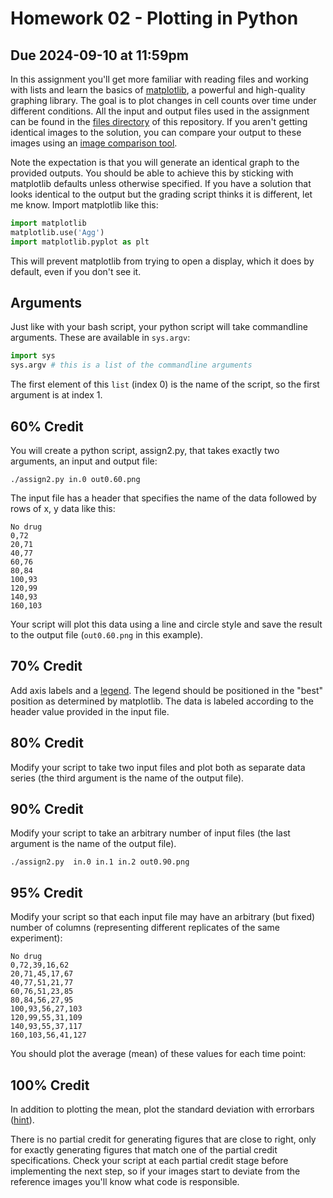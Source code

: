 # Homework 02 - Plotting in Python

## Due 2024-09-10 at 11:59pm

In this assignment you'll get more familiar with reading files and working with lists and learn the basics of [matplotlib](http://matplotlib.org/), a powerful and high-quality graphing library. The goal is to plot changes in cell counts over time under different conditions. All the input and output files used in the assignment can be found in the [files directory](files/) of this repository.  If you aren't getting identical images to the solution, you can compare your output to these images using an [image comparison tool](https://www.diffchecker.com/image-compare/).  

Note the expectation is that you will generate an identical graph to the provided outputs. You should be able to achieve this by sticking with matplotlib defaults unless otherwise specified. If you have a solution that looks identical to the output but the grading script thinks it is different, let me know. Import matplotlib like this:

```python
import matplotlib
matplotlib.use('Agg')
import matplotlib.pyplot as plt
```

This will prevent matplotlib from trying to open a display, which it does by default, even if you don't see it.


## Arguments
Just like with your bash script, your python script will take commandline arguments. These are available in `sys.argv`:

```python
import sys
sys.argv # this is a list of the commandline arguments
```

The first element of this `list` (index 0) is the name of the script, so the first argument is at index 1.


## 60% Credit
You will create a python script, assign2.py, that takes exactly two arguments, an input and output file:

`./assign2.py in.0 out0.60.png`  

The input file has a header that specifies the name of the data followed by rows of x, y data like this:

```
No drug
0,72
20,71
40,77
60,76
80,84
100,93
120,99
140,93
160,103
```

Your script will plot this data using a line and circle style and save the result to the output file (`out0.60.png` in this example).


## 70% Credit
Add axis labels and a [legend](https://matplotlib.org/stable/api/_as_gen/matplotlib.pyplot.legend.html#matplotlib.pyplot.legend). The legend should be positioned in the "best" position as determined by matplotlib. The data is labeled according to the header value provided in the input file.


## 80% Credit
Modify your script to take two input files and plot both as separate data series (the third argument is the name of the output file).


## 90% Credit
Modify your script to take an arbitrary number of input files (the last argument is the name of the output file).

`./assign2.py  in.0 in.1 in.2 out0.90.png`


## 95% Credit
Modify your script so that each input file may have an arbitrary (but fixed) number of columns (representing different replicates of the same experiment):

```
No drug
0,72,39,16,62
20,71,45,17,67
40,77,51,21,77
60,76,51,23,85
80,84,56,27,95
100,93,56,27,103
120,99,55,31,109
140,93,55,37,117
160,103,56,41,127
```

You should plot the average (mean) of these values for each time point:


## 100% Credit
In addition to plotting the mean, plot the standard deviation with errorbars ([hint](http://docs.scipy.org/doc/numpy/reference/generated/numpy.std.html)).


There is no partial credit for generating figures that are close to right, only for exactly generating figures that match one of the partial credit specifications. Check your script at each partial credit stage before implementing the next step, so if your images start to deviate from the reference images you'll know what code is responsible.